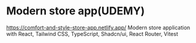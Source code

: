 # Modern store app(UDEMY)
https://comfort-and-style-store-app.netlify.app/
Modern store application with React, Tailwind CSS, TypeScript, Shadcn/ui, React Router, Vitest
